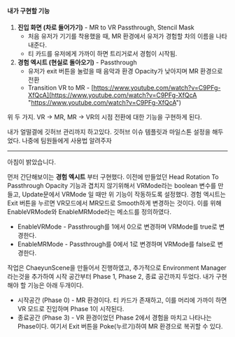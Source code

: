 #### 내가 구현할 기능 
1. **진입 화면 (차로 들어가기)** - MR to VR Passthrough, Stencil Mask
	- 처음 유저가 기기를 착용했을 때, MR 환경에서 유저가 경험할 차의 이름을 나타내준다. 
	- 티 카드를 유저에게 가까이 하면 트리거로서 경험이 시작됨.
2. **경험 엑시트 (현실로 돌아오기)** - Passthrough
	- 유저가 exit 버튼을 눌렀을 때 음악과 환경 Opacity가 낮아지며 MR 환경으로 전환
	- Transition VR to MR - [https://www.youtube.com/watch?v=C9PFg-XfQcA](https://www.youtube.com/watch?v=C9PFg-XfQcA "https://www.youtube.com/watch?v=C9PFg-XfQcA")

위 두 가지. VR -> MR, MR -> VR의 시점 전환에 대한 기능을 구현하게 된다.

내가 얼떨결에 깃허브 관리까지 하고있다.
깃허브 이슈 템플릿과 마일스톤 설정을 해두었다. 나중에 팀원들에게 사용법 알려주자

---
아침이 밝았습니다.

먼저 간단해보이는 **경험 엑시트** 부터 구현했다.
이전에 만들었던 Head Rotation To Passthrough Opacity 기능과 겹치지 않기위해서
VRMode라는 boolean 변수를 만들고, Update문에서 VRMode 일 때만 위 기능이 작동하도록 설정했다.
경험 엑시트는 Exit 버튼을 누르면 VR모드에서 MR모드로 Smooth하게 변경하는 것이다. 
이를 위해 EnableVRMode와 EnableMRMode라는 메소드를 정의하였다.
- EnableVRMode - Passthrough를 1에서 0으로 변경하며 VRMode를 true로 변경한다.
- EnableMRMode - Passthrough를 0에서 1로 변경하며 VRMode를 false로 변경한다.

작업은 ChaeyunScene을 만들어서 진행하였고,
추가적으로 Environment Manager라는것을 추가하여 시작 공간부터 Phase 1, Phase 2, 종료 공간까지 두었다. 내가 구현해야 할 기능은 아래 두개이다.
- 시작공간 (Phase 0) - MR 환경이다. 티 카드가 존재하고, 이를 머리에 가까이 하면 VR 모드로 진입하며 Phase 1이 시작된다.
- 종료공간 (Phase 3) - VR 환경이었던 Phase 2에서 경험을 마치고 나타나는 Phase이다. 여기서 Exit 버튼을 Poke(누르기)하여 MR 환경으로 복귀할 수 있다. 

